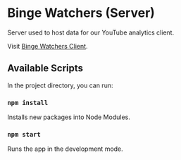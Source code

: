 # Binge Watchers (Server)
Server used to host data for our YouTube analytics client.

Visit [Binge Watchers Client](https://github.com/GrayGorilla/binge-watchers-server).

## Available Scripts

In the project directory, you can run:

### `npm install`

Installs new packages into Node Modules.<br />

### `npm start`

Runs the app in the development mode.<br />
